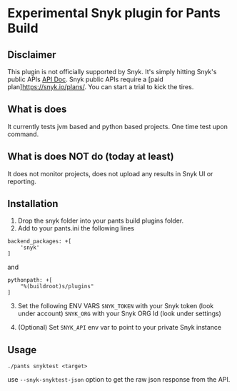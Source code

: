 # Experimental Snyk plugin for Pants Build

## Disclaimer
This plugin is not officially supported by Snyk. It's simply hitting Snyk's public APIs [API Doc](https://snyk.docs.apiary.io/).
Snyk public APIs require a [paid plan]https://snyk.io/plans/. You can start a trial to kick the tires.

## What is does
It currently tests jvm based and python based projects. One time test upon command.

## What is does NOT do (today at least)
It does not monitor projects, does not upload any results in Snyk UI or reporting.

## Installation
1. Drop the snyk folder into your pants build plugins folder.
2. Add to your pants.ini the following lines
```
backend_packages: +[
    'snyk'
]
```

and 

```
pythonpath: +[
    "%(buildroot)s/plugins"
]
```

3. Set the following ENV VARS
`SNYK_TOKEN` with your Snyk token (look under account)
`SNYK_ORG` with your Snyk ORG Id (look under settings)

4. (Optional) Set `SNYK_API` env var to point to your private Snyk instance

## Usage
`./pants snyktest <target>`

use `--snyk-snyktest-json` option to get the raw json response from the API.



  

